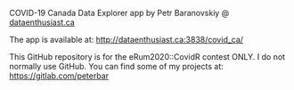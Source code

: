 COVID-19 Canada Data Explorer app by Petr Baranovskiy @ [dataenthusiast.ca](https://dataenthusiast.ca/)

The app is available at: http://dataenthusiast.ca:3838/covid_ca/

This GitHub repository is for the eRum2020::CovidR contest ONLY. I do not normally use GitHub. You can find some of my projects at: https://gitlab.com/peterbar
